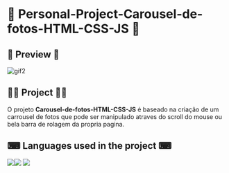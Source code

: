 # 📌 Personal-Project-Carousel-de-fotos-HTML-CSS-JS 📌

## 🔎 **Preview** 🔎

![gif2](https://user-images.githubusercontent.com/69303138/113958181-031ed280-97f7-11eb-8b34-d69466a75ec1.gif)

## 👨‍💻 **Project** 👨‍💻

O projeto **Carousel-de-fotos-HTML-CSS-JS** é baseado na criação de um carrousel de fotos que pode ser manipulado atraves do scroll do mouse ou bela barra de rolagem da propria pagina.


## ⌨ **Languages used in the project** ⌨ 

![](https://img.shields.io/badge/HTML5-E34F26?style=for-the-badge&logo=html5&logoColor=white)![](https://img.shields.io/badge/CSS3-1572B6?style=for-the-badge&logo=css3&logoColor=white)  ![](https://img.shields.io/badge/JavaScript-F7DF1E?style=for-the-badge&logo=javascript&logoColor=black)
 
 
